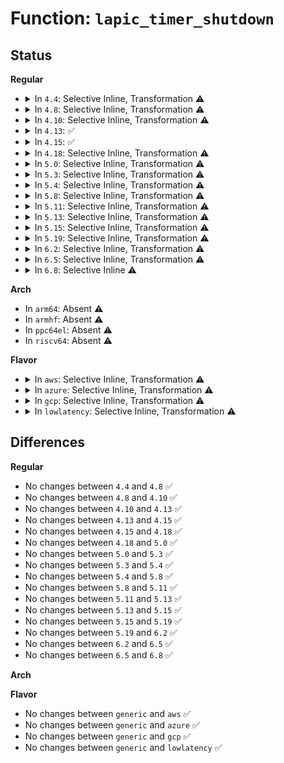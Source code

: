# Function: <code>lapic_timer_shutdown</code>

## Status
<b>Regular</b>
<ul>
<li>
<details>
<summary>In <code>4.4</code>: Selective Inline, Transformation ⚠️</summary>

```c
int lapic_timer_shutdown(struct clock_event_device *evt);
```

**Collision:** Unique Static

**Inline:** Selective

**Transformation:** True

**Instances:**

```
In arch/x86/kernel/apic/apic.c (ffffffff81052ee0)
Location: arch/x86/kernel/apic/apic.c:472
Inline: True
Inline callers:
  - arch/x86/kernel/apic/apic.c:local_apic_timer_interrupt
  - arch/x86/kernel/apic/apic.c:setup_boot_APIC_clock
Direct callers:
  - arch/x86/kernel/apic/apic.c:local_apic_timer_interrupt
  - arch/x86/kernel/apic/apic.c:setup_boot_APIC_clock
```
**Symbols:**

```
ffffffff81052ee0-ffffffff81052f2a: lapic_timer_shutdown.part.2 (STB_LOCAL)
ffffffff81052f30-ffffffff81052f4b: lapic_timer_shutdown (STB_LOCAL)
```
</details>
</li>
<li>
<details>
<summary>In <code>4.8</code>: Selective Inline, Transformation ⚠️</summary>

```c
int lapic_timer_shutdown(struct clock_event_device *evt);
```

**Collision:** Unique Static

**Inline:** Selective

**Transformation:** True

**Instances:**

```
In arch/x86/kernel/apic/apic.c (ffffffff81053167)
Location: arch/x86/kernel/apic/apic.c:480
Inline: True
Inline callers:
  - arch/x86/kernel/apic/apic.c:local_apic_timer_interrupt
  - arch/x86/kernel/apic/apic.c:setup_boot_APIC_clock
Direct callers:
  - arch/x86/kernel/apic/apic.c:local_apic_timer_interrupt
  - arch/x86/kernel/apic/apic.c:setup_boot_APIC_clock
```
**Symbols:**

```
ffffffff810530b0-ffffffff810530fa: lapic_timer_shutdown.part.2 (STB_LOCAL)
ffffffff81053100-ffffffff8105311b: lapic_timer_shutdown (STB_LOCAL)
```
</details>
</li>
<li>
<details>
<summary>In <code>4.10</code>: Selective Inline, Transformation ⚠️</summary>

```c
int lapic_timer_shutdown(struct clock_event_device *evt);
```

**Collision:** Unique Static

**Inline:** Selective

**Transformation:** True

**Instances:**

```
In arch/x86/kernel/apic/apic.c (ffffffff81055e57)
Location: arch/x86/kernel/apic/apic.c:481
Inline: True
Inline callers:
  - arch/x86/kernel/apic/apic.c:local_apic_timer_interrupt
  - arch/x86/kernel/apic/apic.c:setup_boot_APIC_clock
Direct callers:
  - arch/x86/kernel/apic/apic.c:local_apic_timer_interrupt
  - arch/x86/kernel/apic/apic.c:setup_boot_APIC_clock
```
**Symbols:**

```
ffffffff81055da0-ffffffff81055dea: lapic_timer_shutdown.part.2 (STB_LOCAL)
ffffffff81055df0-ffffffff81055e0b: lapic_timer_shutdown (STB_LOCAL)
```
</details>
</li>
<li>
<details>
<summary>In <code>4.13</code>: ✅</summary>

```c
int lapic_timer_shutdown(struct clock_event_device *evt);
```

**Collision:** Unique Static

**Inline:** No

**Transformation:** False

**Instances:**

```
In arch/x86/kernel/apic/apic.c (ffffffff81055390)
Location: arch/x86/kernel/apic/apic.c:483
Inline: False
Direct callers:
  - arch/x86/kernel/apic/apic.c:local_apic_timer_interrupt
  - arch/x86/kernel/apic/apic.c:setup_boot_APIC_clock
```
**Symbols:**

```
ffffffff81055390-ffffffff810553e5: lapic_timer_shutdown (STB_LOCAL)
```
</details>
</li>
<li>
<details>
<summary>In <code>4.15</code>: ✅</summary>

```c
int lapic_timer_shutdown(struct clock_event_device *evt);
```

**Collision:** Unique Static

**Inline:** No

**Transformation:** False

**Instances:**

```
In arch/x86/kernel/apic/apic.c (ffffffff81059120)
Location: arch/x86/kernel/apic/apic.c:474
Inline: False
Direct callers:
  - arch/x86/kernel/apic/apic.c:smp_apic_timer_interrupt
  - arch/x86/kernel/apic/apic.c:setup_boot_APIC_clock
```
**Symbols:**

```
ffffffff81059120-ffffffff8105917e: lapic_timer_shutdown (STB_LOCAL)
```
</details>
</li>
<li>
<details>
<summary>In <code>4.18</code>: Selective Inline, Transformation ⚠️</summary>

```c
int lapic_timer_shutdown(struct clock_event_device *evt);
```

**Collision:** Unique Static

**Inline:** Selective

**Transformation:** True

**Instances:**

```
In arch/x86/kernel/apic/apic.c (ffffffff81a0255c)
Location: arch/x86/kernel/apic/apic.c:475
Inline: True
Inline callers:
  - arch/x86/kernel/apic/apic.c:smp_apic_timer_interrupt
  - arch/x86/kernel/apic/apic.c:setup_boot_APIC_clock
Direct callers:
  - arch/x86/kernel/apic/apic.c:smp_apic_timer_interrupt
  - arch/x86/kernel/apic/apic.c:setup_boot_APIC_clock
```
**Symbols:**

```
ffffffff8105c6e0-ffffffff8105c733: lapic_timer_shutdown.part.5 (STB_LOCAL)
ffffffff8105c740-ffffffff8105c75b: lapic_timer_shutdown (STB_LOCAL)
```
</details>
</li>
<li>
<details>
<summary>In <code>5.0</code>: Selective Inline, Transformation ⚠️</summary>

```c
int lapic_timer_shutdown(struct clock_event_device *evt);
```

**Collision:** Unique Static

**Inline:** Selective

**Transformation:** True

**Instances:**

```
In arch/x86/kernel/apic/apic.c (ffffffff81c02604)
Location: arch/x86/kernel/apic/apic.c:481
Inline: True
Inline callers:
  - arch/x86/kernel/apic/apic.c:smp_apic_timer_interrupt
  - arch/x86/kernel/apic/apic.c:setup_boot_APIC_clock
Direct callers:
  - arch/x86/kernel/apic/apic.c:smp_apic_timer_interrupt
  - arch/x86/kernel/apic/apic.c:setup_boot_APIC_clock
```
**Symbols:**

```
ffffffff81062360-ffffffff810623b3: lapic_timer_shutdown.part.6 (STB_LOCAL)
ffffffff810623c0-ffffffff810623db: lapic_timer_shutdown (STB_LOCAL)
```
</details>
</li>
<li>
<details>
<summary>In <code>5.3</code>: Selective Inline, Transformation ⚠️</summary>

```c
int lapic_timer_shutdown(struct clock_event_device *evt);
```

**Collision:** Unique Static

**Inline:** Selective

**Transformation:** True

**Instances:**

```
In arch/x86/kernel/apic/apic.c (ffffffff81c02854)
Location: arch/x86/kernel/apic/apic.c:482
Inline: True
Inline callers:
  - arch/x86/kernel/apic/apic.c:smp_apic_timer_interrupt
  - arch/x86/kernel/apic/apic.c:calibrate_APIC_clock
Direct callers:
  - arch/x86/kernel/apic/apic.c:smp_apic_timer_interrupt
  - arch/x86/kernel/apic/apic.c:calibrate_APIC_clock
```
**Symbols:**

```
ffffffff81065a20-ffffffff81065a73: lapic_timer_shutdown.part.0 (STB_LOCAL)
ffffffff81065a80-ffffffff81065a9b: lapic_timer_shutdown (STB_LOCAL)
```
</details>
</li>
<li>
<details>
<summary>In <code>5.4</code>: Selective Inline, Transformation ⚠️</summary>

```c
int lapic_timer_shutdown(struct clock_event_device *evt);
```

**Collision:** Unique Static

**Inline:** Selective

**Transformation:** True

**Instances:**

```
In arch/x86/kernel/apic/apic.c (ffffffff81c02884)
Location: arch/x86/kernel/apic/apic.c:482
Inline: True
Inline callers:
  - arch/x86/kernel/apic/apic.c:smp_apic_timer_interrupt
  - arch/x86/kernel/apic/apic.c:calibrate_APIC_clock
Direct callers:
  - arch/x86/kernel/apic/apic.c:smp_apic_timer_interrupt
  - arch/x86/kernel/apic/apic.c:calibrate_APIC_clock
```
**Symbols:**

```
ffffffff81066050-ffffffff810660a3: lapic_timer_shutdown.part.0 (STB_LOCAL)
ffffffff810660b0-ffffffff810660cb: lapic_timer_shutdown (STB_LOCAL)
```
</details>
</li>
<li>
<details>
<summary>In <code>5.8</code>: Selective Inline, Transformation ⚠️</summary>

```c
int lapic_timer_shutdown(struct clock_event_device *evt);
```

**Collision:** Unique Static

**Inline:** Selective

**Transformation:** True

**Instances:**

```
In arch/x86/kernel/apic/apic.c (ffffffff8106e16d)
Location: arch/x86/kernel/apic/apic.c:480
Inline: True
Inline callers:
  - arch/x86/kernel/apic/apic.c:__sysvec_apic_timer_interrupt
  - arch/x86/kernel/apic/apic.c:calibrate_APIC_clock
Direct callers:
  - arch/x86/kernel/apic/apic.c:__sysvec_apic_timer_interrupt
  - arch/x86/kernel/apic/apic.c:calibrate_APIC_clock
```
**Symbols:**

```
ffffffff8106c9c0-ffffffff8106ca13: lapic_timer_shutdown.part.0 (STB_LOCAL)
ffffffff8106ca20-ffffffff8106ca3b: lapic_timer_shutdown (STB_LOCAL)
```
</details>
</li>
<li>
<details>
<summary>In <code>5.11</code>: Selective Inline, Transformation ⚠️</summary>

```c
int lapic_timer_shutdown(struct clock_event_device *evt);
```

**Collision:** Unique Static

**Inline:** Selective

**Transformation:** True

**Instances:**

```
In arch/x86/kernel/apic/apic.c (ffffffff81bd6ec6)
Location: arch/x86/kernel/apic/apic.c:489
Inline: True
Inline callers:
  - arch/x86/kernel/apic/apic.c:__sysvec_apic_timer_interrupt
  - arch/x86/kernel/apic/apic.c:calibrate_APIC_clock
Direct callers:
  - arch/x86/kernel/apic/apic.c:__sysvec_apic_timer_interrupt
  - arch/x86/kernel/apic/apic.c:calibrate_APIC_clock
```
**Symbols:**

```
ffffffff8106e170-ffffffff8106e1c3: lapic_timer_shutdown.part.0 (STB_LOCAL)
ffffffff8106e1d0-ffffffff8106e1eb: lapic_timer_shutdown (STB_LOCAL)
```
</details>
</li>
<li>
<details>
<summary>In <code>5.13</code>: Selective Inline, Transformation ⚠️</summary>

```c
int lapic_timer_shutdown(struct clock_event_device *evt);
```

**Collision:** Unique Static

**Inline:** Selective

**Transformation:** True

**Instances:**

```
In arch/x86/kernel/apic/apic.c (ffffffff81bc9080)
Location: arch/x86/kernel/apic/apic.c:489
Inline: True
Inline callers:
  - arch/x86/kernel/apic/apic.c:__sysvec_apic_timer_interrupt
  - arch/x86/kernel/apic/apic.c:calibrate_APIC_clock
Direct callers:
  - arch/x86/kernel/apic/apic.c:__sysvec_apic_timer_interrupt
  - arch/x86/kernel/apic/apic.c:calibrate_APIC_clock
```
**Symbols:**

```
ffffffff8106e850-ffffffff8106e8a3: lapic_timer_shutdown.part.0 (STB_LOCAL)
ffffffff8106e8b0-ffffffff8106e8cb: lapic_timer_shutdown (STB_LOCAL)
```
</details>
</li>
<li>
<details>
<summary>In <code>5.15</code>: Selective Inline, Transformation ⚠️</summary>

```c
int lapic_timer_shutdown(struct clock_event_device *evt);
```

**Collision:** Unique Static

**Inline:** Selective

**Transformation:** True

**Instances:**

```
In arch/x86/kernel/apic/apic.c (ffffffff81c9dada)
Location: arch/x86/kernel/apic/apic.c:486
Inline: True
Inline callers:
  - arch/x86/kernel/apic/apic.c:__sysvec_apic_timer_interrupt
  - arch/x86/kernel/apic/apic.c:calibrate_APIC_clock
Direct callers:
  - arch/x86/kernel/apic/apic.c:__sysvec_apic_timer_interrupt
  - arch/x86/kernel/apic/apic.c:calibrate_APIC_clock
```
**Symbols:**

```
ffffffff8107a1d0-ffffffff8107a223: lapic_timer_shutdown.part.0 (STB_LOCAL)
ffffffff8107a230-ffffffff8107a24b: lapic_timer_shutdown (STB_LOCAL)
```
</details>
</li>
<li>
<details>
<summary>In <code>5.19</code>: Selective Inline, Transformation ⚠️</summary>

```c
int lapic_timer_shutdown(struct clock_event_device *evt);
```

**Collision:** Unique Static

**Inline:** Selective

**Transformation:** True

**Instances:**

```
In arch/x86/kernel/apic/apic.c (ffffffff81e4cf63)
Location: arch/x86/kernel/apic/apic.c:495
Inline: True
Inline callers:
  - arch/x86/kernel/apic/apic.c:__sysvec_apic_timer_interrupt
  - arch/x86/kernel/apic/apic.c:calibrate_APIC_clock
Direct callers:
  - arch/x86/kernel/apic/apic.c:__sysvec_apic_timer_interrupt
  - arch/x86/kernel/apic/apic.c:calibrate_APIC_clock
```
**Symbols:**

```
ffffffff81089260-ffffffff810892bd: lapic_timer_shutdown.part.0 (STB_LOCAL)
ffffffff810892c0-ffffffff810892e7: lapic_timer_shutdown (STB_LOCAL)
```
</details>
</li>
<li>
<details>
<summary>In <code>6.2</code>: Selective Inline, Transformation ⚠️</summary>

```c
int lapic_timer_shutdown(struct clock_event_device *evt);
```

**Collision:** Unique Static

**Inline:** Selective

**Transformation:** True

**Instances:**

```
In arch/x86/kernel/apic/apic.c (ffffffff8109d681)
Location: arch/x86/kernel/apic/apic.c:496
Inline: True
Inline callers:
  - arch/x86/kernel/apic/apic.c:__sysvec_apic_timer_interrupt
  - arch/x86/kernel/apic/apic.c:calibrate_APIC_clock
Direct callers:
  - arch/x86/kernel/apic/apic.c:__sysvec_apic_timer_interrupt
  - arch/x86/kernel/apic/apic.c:calibrate_APIC_clock
```
**Symbols:**

```
ffffffff8109cf80-ffffffff8109cfdd: lapic_timer_shutdown.part.0 (STB_LOCAL)
ffffffff8109cff0-ffffffff8109d017: lapic_timer_shutdown (STB_LOCAL)
```
</details>
</li>
<li>
<details>
<summary>In <code>6.5</code>: Selective Inline, Transformation ⚠️</summary>

```c
int lapic_timer_shutdown(struct clock_event_device *evt);
```

**Collision:** Unique Static

**Inline:** Selective

**Transformation:** True

**Instances:**

```
In arch/x86/kernel/apic/apic.c (ffffffff810a0661)
Location: arch/x86/kernel/apic/apic.c:498
Inline: True
Inline callers:
  - arch/x86/kernel/apic/apic.c:__sysvec_apic_timer_interrupt
  - arch/x86/kernel/apic/apic.c:calibrate_APIC_clock
Direct callers:
  - arch/x86/kernel/apic/apic.c:__sysvec_apic_timer_interrupt
  - arch/x86/kernel/apic/apic.c:calibrate_APIC_clock
```
**Symbols:**

```
ffffffff8109fea0-ffffffff8109fefd: lapic_timer_shutdown.part.0 (STB_LOCAL)
ffffffff8109ff10-ffffffff8109ff37: lapic_timer_shutdown (STB_LOCAL)
```
</details>
</li>
<li>
<details>
<summary>In <code>6.8</code>: Selective Inline ⚠️</summary>

```c
int lapic_timer_shutdown(struct clock_event_device *evt);
```

**Collision:** Unique Static

**Inline:** Selective

**Transformation:** False

**Instances:**

```
In arch/x86/kernel/apic/apic.c (ffffffff810a81a0)
Location: arch/x86/kernel/apic/apic.c:465
Inline: True
Inline callers:
  - arch/x86/kernel/apic/apic.c:__sysvec_apic_timer_interrupt
  - arch/x86/kernel/apic/apic.c:__sysvec_apic_timer_interrupt
  - arch/x86/kernel/apic/apic.c:calibrate_APIC_clock
  - arch/x86/kernel/apic/apic.c:calibrate_APIC_clock
```
**Symbols:**

```
ffffffff810a7f40-ffffffff810a7f8d: lapic_timer_shutdown (STB_LOCAL)
```
</details>
</li>
</ul>
<b>Arch</b>
<ul>
<li>
In <code>arm64</code>: Absent ⚠️
</li>
<li>
In <code>armhf</code>: Absent ⚠️
</li>
<li>
In <code>ppc64el</code>: Absent ⚠️
</li>
<li>
In <code>riscv64</code>: Absent ⚠️
</li>
</ul>
<b>Flavor</b>
<ul>
<li>
<details>
<summary>In <code>aws</code>: Selective Inline, Transformation ⚠️</summary>

```c
int lapic_timer_shutdown(struct clock_event_device *evt);
```

**Collision:** Unique Static

**Inline:** Selective

**Transformation:** True

**Instances:**

```
In arch/x86/kernel/apic/apic.c (ffffffff81c02864)
Location: arch/x86/kernel/apic/apic.c:482
Inline: True
Inline callers:
  - arch/x86/kernel/apic/apic.c:smp_apic_timer_interrupt
  - arch/x86/kernel/apic/apic.c:calibrate_APIC_clock
Direct callers:
  - arch/x86/kernel/apic/apic.c:smp_apic_timer_interrupt
  - arch/x86/kernel/apic/apic.c:calibrate_APIC_clock
```
**Symbols:**

```
ffffffff81065b40-ffffffff81065b93: lapic_timer_shutdown.part.0 (STB_LOCAL)
ffffffff81065ba0-ffffffff81065bbb: lapic_timer_shutdown (STB_LOCAL)
```
</details>
</li>
<li>
<details>
<summary>In <code>azure</code>: Selective Inline, Transformation ⚠️</summary>

```c
int lapic_timer_shutdown(struct clock_event_device *evt);
```

**Collision:** Unique Static

**Inline:** Selective

**Transformation:** True

**Instances:**

```
In arch/x86/kernel/apic/apic.c (ffffffff81c02714)
Location: arch/x86/kernel/apic/apic.c:482
Inline: True
Inline callers:
  - arch/x86/kernel/apic/apic.c:smp_apic_timer_interrupt
  - arch/x86/kernel/apic/apic.c:calibrate_APIC_clock
Direct callers:
  - arch/x86/kernel/apic/apic.c:smp_apic_timer_interrupt
  - arch/x86/kernel/apic/apic.c:calibrate_APIC_clock
```
**Symbols:**

```
ffffffff81055ec0-ffffffff81055f13: lapic_timer_shutdown.part.0 (STB_LOCAL)
ffffffff81055f20-ffffffff81055f3b: lapic_timer_shutdown (STB_LOCAL)
```
</details>
</li>
<li>
<details>
<summary>In <code>gcp</code>: Selective Inline, Transformation ⚠️</summary>

```c
int lapic_timer_shutdown(struct clock_event_device *evt);
```

**Collision:** Unique Static

**Inline:** Selective

**Transformation:** True

**Instances:**

```
In arch/x86/kernel/apic/apic.c (ffffffff81c027d4)
Location: arch/x86/kernel/apic/apic.c:482
Inline: True
Inline callers:
  - arch/x86/kernel/apic/apic.c:smp_apic_timer_interrupt
  - arch/x86/kernel/apic/apic.c:calibrate_APIC_clock
Direct callers:
  - arch/x86/kernel/apic/apic.c:smp_apic_timer_interrupt
  - arch/x86/kernel/apic/apic.c:calibrate_APIC_clock
```
**Symbols:**

```
ffffffff81065ff0-ffffffff81066043: lapic_timer_shutdown.part.0 (STB_LOCAL)
ffffffff81066050-ffffffff8106606b: lapic_timer_shutdown (STB_LOCAL)
```
</details>
</li>
<li>
<details>
<summary>In <code>lowlatency</code>: Selective Inline, Transformation ⚠️</summary>

```c
int lapic_timer_shutdown(struct clock_event_device *evt);
```

**Collision:** Unique Static

**Inline:** Selective

**Transformation:** True

**Instances:**

```
In arch/x86/kernel/apic/apic.c (ffffffff81c02a52)
Location: arch/x86/kernel/apic/apic.c:482
Inline: True
Inline callers:
  - arch/x86/kernel/apic/apic.c:smp_apic_timer_interrupt
  - arch/x86/kernel/apic/apic.c:calibrate_APIC_clock
Direct callers:
  - arch/x86/kernel/apic/apic.c:smp_apic_timer_interrupt
  - arch/x86/kernel/apic/apic.c:calibrate_APIC_clock
```
**Symbols:**

```
ffffffff810675d0-ffffffff81067623: lapic_timer_shutdown.part.0 (STB_LOCAL)
ffffffff81067630-ffffffff8106764b: lapic_timer_shutdown (STB_LOCAL)
```
</details>
</li>
</ul>

## Differences
<b>Regular</b>
<ul>
<li>
No changes between <code>4.4</code> and <code>4.8</code> ✅
</li>
<li>
No changes between <code>4.8</code> and <code>4.10</code> ✅
</li>
<li>
No changes between <code>4.10</code> and <code>4.13</code> ✅
</li>
<li>
No changes between <code>4.13</code> and <code>4.15</code> ✅
</li>
<li>
No changes between <code>4.15</code> and <code>4.18</code> ✅
</li>
<li>
No changes between <code>4.18</code> and <code>5.0</code> ✅
</li>
<li>
No changes between <code>5.0</code> and <code>5.3</code> ✅
</li>
<li>
No changes between <code>5.3</code> and <code>5.4</code> ✅
</li>
<li>
No changes between <code>5.4</code> and <code>5.8</code> ✅
</li>
<li>
No changes between <code>5.8</code> and <code>5.11</code> ✅
</li>
<li>
No changes between <code>5.11</code> and <code>5.13</code> ✅
</li>
<li>
No changes between <code>5.13</code> and <code>5.15</code> ✅
</li>
<li>
No changes between <code>5.15</code> and <code>5.19</code> ✅
</li>
<li>
No changes between <code>5.19</code> and <code>6.2</code> ✅
</li>
<li>
No changes between <code>6.2</code> and <code>6.5</code> ✅
</li>
<li>
No changes between <code>6.5</code> and <code>6.8</code> ✅
</li>
</ul>
<b>Arch</b>
<ul>
</ul>
<b>Flavor</b>
<ul>
<li>
No changes between <code>generic</code> and <code>aws</code> ✅
</li>
<li>
No changes between <code>generic</code> and <code>azure</code> ✅
</li>
<li>
No changes between <code>generic</code> and <code>gcp</code> ✅
</li>
<li>
No changes between <code>generic</code> and <code>lowlatency</code> ✅
</li>
</ul>

